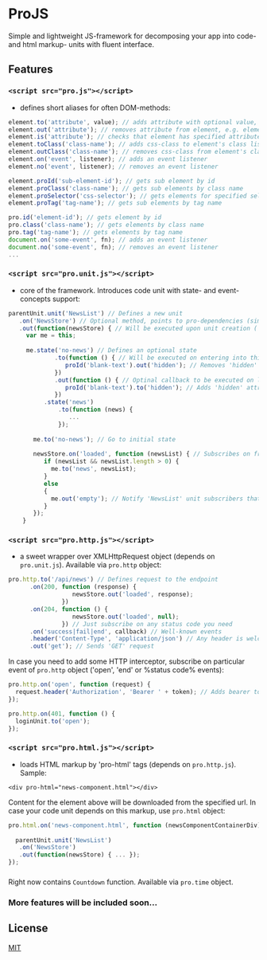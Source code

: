 # ProJS

Simple and lightweight JS-framework for decomposing your app into code- and html markup- units with fluent interface.


## Features

### `<script src="pro.js"></script>`
 - defines short aliases for often DOM-methods:


```javascript
element.to('attribute', value); // adds attribute with optional value, e.g. element.to('hidden')
element.out('attribute'); // removes attribute from element, e.g. element.out('disabled')
element.is('attribute'); // checks that element has specified attribute
element.toClass('class-name'); // adds css-class to element's class list
element.outClass('class-name'); // removes css-class from element's class list
element.on('event', listener); // adds an event listener
element.no('event', listener); // removes an event listener

element.proId('sub-element-id'); // gets sub element by id
element.proClass('class-name'); // gets sub elements by class name
element.proSelector('css-selector'); // gets elements for specified selector
element.proTag('tag-name'); // gets sub elements by tag name

pro.id('element-id'); // gets element by id
pro.class('class-name'); // gets elements by class name
pro.tag('tag-name'); // gets elements by tag name
document.on('some-event', fn); // adds an event listener
document.no('some-event', fn); // removes an event listener
...
```

### `<script src="pro.unit.js"></script>`
 - core of the framework. Introduces code unit with state- and event-concepts support:


```javascript
parentUnit.unit('NewsList') // Defines a new unit
   .on('NewsStore') // Optional method, points to pro-dependencies (similar units)
   .out(function(newsStore) { // Will be executed upon unit creation ('this' scopes to an unit itself)
     var me = this;
     
     me.state('no-news') // Defines an optional state
             .to(function () { // Will be executed on entering into this state
                proId('blank-text').out('hidden'); // Removes 'hidden' attribute from blank text element
             })
             .out(function () { // Optinal callback to be executed on leaving this state
                proId('blank-text').to('hidden'); // Adds 'hidden' attribute to blank text element
             })
          .state('news')
              .to(function (news) {
                 ...
              });
       
       me.to('no-news'); // Go to initial state
       
       newsStore.on('loaded', function (newsList) { // Subscribes on fresh news
          if (newsList && newsList.length > 0) {
            me.to('news', newsList);
          }
          else
          {
            me.out('empty'); // Notify 'NewsList' unit subscribers that news control is empty
          }
       });      
    }
```

### `<script src="pro.http.js"></script>`
 - a sweet wrapper over XMLHttpRequest object (depends on `pro.unit.js`). Available via `pro.http` object:


```javascript
pro.http.to('/api/news') // Defines request to the endpoint
      .on(200, function (response) { 
                  newsStore.out('loaded', response);
               }) 
      .on(204, function () { 
                  newsStore.out('loaded', null);
               }) // Just subscribe on any status code you need
      .on('success|fail|end', callback) // Well-known events
      .header('Content-Type', 'application/json') // Any header is welcome
      .out('get'); // Sends 'GET' request
```

In case you need to add some HTTP interceptor, subscribe on particular event of `pro.http` object ('open', 'end' or %status code% events):


```javascript
pro.http.on('open', function (request) {
  request.header('Authorization', 'Bearer ' + token); // Adds bearer token on each request
});

pro.http.on(401, function () {
  loginUnit.to('open');
});
```

### `<script src="pro.html.js"></script>`
- loads HTML markup by 'pro-html' tags (depends on `pro.http.js`). Sample:

`<div pro-html="news-component.html"></div>`

Content for the element above will be downloaded from the specified url. In case your code unit depends on this markup, use `pro.html` object:

```javascript
pro.html.on('news-component.html', function (newsComponentContainerDiv) { // Execute after markup loading
  
  parentUnit.unit('NewsList')
   .on('NewsStore')
   .out(function(newsStore) { ... });
});
```
   
### <script src="pro.time.js"></script>
Right now contains `Countdown` function. Available via `pro.time` object.

### More features will be included soon...
   
## License

[MIT](http://opensource.org/licenses/MIT)